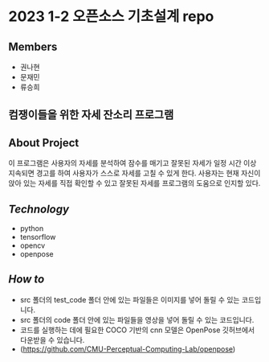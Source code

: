 # 2023 1-2 오픈소스 기초설계 repo
## Members
- 권나현
- 문재민
- 류승희
  
## 컴쟁이들을 위한 자세 잔소리 프로그램

## **About Project**
이 프로그램은 사용자의 자세를 분석하여 잠수를 매기고 잘못된 자세가 일정 시간 이상 지속되면 경고를 하여 사용자가 스스로 자세를 고칠 수 있게 한다. 사용자는 현재 자신이 앉아 있는 자세를 직접 확인할 수 있고 잘못된 자세를 프로그램의 도움으로 인지할 있다. 

## _Technology_
- python
- tensorflow
- opencv
- openpose

## _How to_
- src 폴더의 test_code 폴더 안에 있는 파일들은 이미지를 넣어 돌릴 수 있는 코드입니다.
- src 폴더의 code 폴더 안에 있는 파일들을 영상을 넣어 돌릴 수 있는 코드입니다.
- 코드를 실행하는 데에 필요한 COCO 기반의 cnn 모델은 OpenPose 깃허브에서 다운받을 수 있습니다. 
- (https://github.com/CMU-Perceptual-Computing-Lab/openpose)
